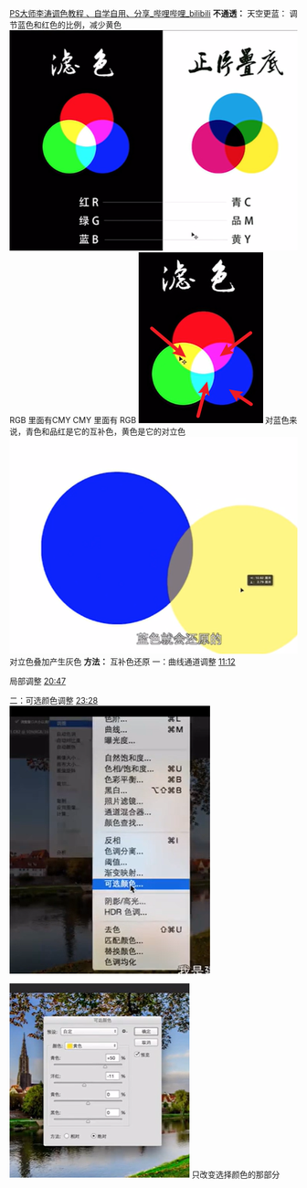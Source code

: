 [PS大师李涛调色教程 、自学自用、分享\_哔哩哔哩\_bilibili](https://www.bilibili.com/video/BV1W4411U72V/?spm_id_from=333.337.search-card.all.click&vd_source=f8bf73f9a2b495eaf6f8446fa6016bc7)
**不通透：**
天空更蓝：
调节蓝色和红色的比例，减少黄色
![](https://raw.githubusercontent.com/acdefg/cdn/main/obsidian/20230601130336.png)
RGB 里面有CMY
CMY 里面有 RGB
![300](https://raw.githubusercontent.com/acdefg/cdn/main/obsidian/20230601130504.png)
对蓝色来说，青色和品红是它的互补色，黄色是它的对立色
![300](https://raw.githubusercontent.com/acdefg/cdn/main/obsidian/20230601130632.png)
对立色叠加产生灰色
**方法：**
互补色还原
一：曲线通道调整
[11:12](https://www.bilibili.com/video/BV1W4411U72V/?spm_id_from=333.337.search-card.all.click&vd_source=f8bf73f9a2b495eaf6f8446fa6016bc7#t=672.553075)

局部调整
[20:47](https://www.bilibili.com/video/BV1W4411U72V/?spm_id_from=333.337.search-card.all.click&vd_source=f8bf73f9a2b495eaf6f8446fa6016bc7#t=1247.804232)

二：可选颜色调整
[23:28](https://www.bilibili.com/video/BV1W4411U72V/?spm_id_from=333.337.search-card.all.click&vd_source=f8bf73f9a2b495eaf6f8446fa6016bc7#t=1408.189311)
![100](https://raw.githubusercontent.com/acdefg/cdn/main/obsidian/20230601131833.png)

![200](https://raw.githubusercontent.com/acdefg/cdn/main/obsidian/20230601132236.png)
只改变选择颜色的那部分
